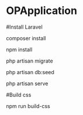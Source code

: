 # OPApplication

#Install Laravel

composer install

npm install

php artisan migrate

php artisan db:seed

php artisan serve

#Build css

npm run build-css
